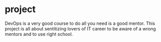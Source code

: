 # project
DevOps is a very good course to do
all you need is a good mentor.
This project is all about sentitizing
lovers of IT career to be aware of a wrong 
mentors and to use right school.
